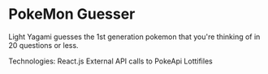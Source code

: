 # PokeMon Guesser

Light Yagami guesses the 1st generation pokemon that you're thinking of in 20 questions or less.

Technologies:
React.js
External API calls to PokeApi
Lottifiles

